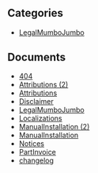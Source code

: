 # 

## Categories
- [LegalMumboJumbo](./LegalMumboJumbo/index.md)

## Documents
- [404](404.md)
- [Attributions (2)](Attributions%20(2).md)
- [Attributions](Attributions.md)
- [Disclaimer](Disclaimer.md)
- [LegalMumboJumbo](LegalMumboJumbo.md)
- [Localizations](Localizations.md)
- [ManualInstallation (2)](ManualInstallation%20(2).md)
- [ManualInstallation](ManualInstallation.md)
- [Notices](Notices.md)
- [PartInvoice](PartInvoice.md)
- [changelog](changelog.md)